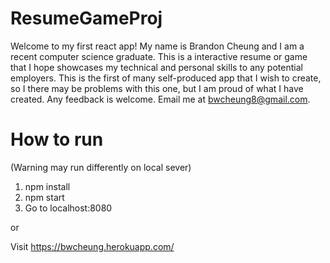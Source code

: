 # ResumeGameProj

Welcome to my first react app! My name is Brandon Cheung and I am a recent computer science graduate. This is a interactive resume or game
that I hope showcases my technical and personal skills to any potential employers. This is the first of many self-produced app that I wish
to create, so I there may be problems with this one, but I am proud of what I have created. Any feedback is welcome.
Email me at bwcheung8@gmail.com.

# How to run 
(Warning may run differently on local sever)
1. npm install
2. npm start
3. Go to localhost:8080

or

Visit https://bwcheung.herokuapp.com/

